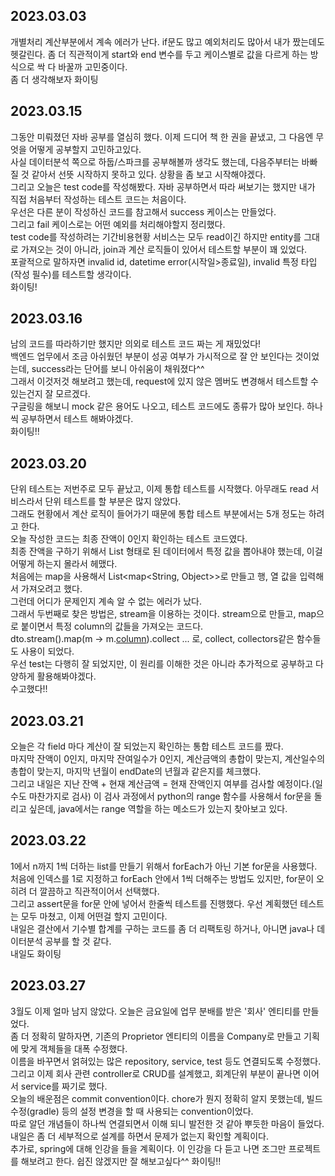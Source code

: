 ## 2023.03.03
개별처리 계산부분에서 계속 에러가 난다. if문도 많고 예외처리도 많아서 내가 짰는데도 헷갈린다. 좀 더 직관적이게 start와 end 변수를 두고 케이스별로 값을 다르게 하는 방식으로 싹 다 바꿀까 고민중이다.  
좀 더 생각해보자 화이팅

## 2023.03.15
그동안 미뤄졌던 자바 공부를 열심히 했다. 이제 드디어 책 한 권을 끝냈고, 그 다음엔 무엇을 어떻게 공부할지 고민하고있다.  
사실 데이터분석 쪽으로 하둡/스파크를 공부해볼까 생각도 했는데, 다음주부터는 바빠질 것 같아서 선뜻 시작하지 못하고 있다.
상황을 좀 보고 시작해야겠다.  
그리고 오늘은 test code를 작성해봤다. 자바 공부하면서 따라 써보기는 했지만 내가 직접 처음부터 작성하는 테스트 코드는 처음이다.  
우선은 다른 분이 작성하신 코드를 참고해서 success 케이스는 만들었다.  
그리고 fail 케이스로는 어떤 예외를 처리해야할지 정리했다.  
test code를 작성하려는 기간비용현황 서비스는 모두 read이긴 하지만 entity를 그대로 가져오는 것이 아니라, join과 계산 로직들이 있어서 테스트할 부분이 꽤 있었다.  
포괄적으로 말하자면 invalid id, datetime error(시작일>종료일), invalid 특정 타입(작성 필수)를 테스트할 생각이다.  
화이팅!

## 2023.03.16
남의 코드를 따라하기만 했지만 의외로 테스트 코드 짜는 게 재밌었다!  
백엔드 업무에서 조금 아쉬웠던 부분이 성공 여부가 가시적으로 잘 안 보인다는 것이었는데, success라는 단어를 보니 아쉬움이 채워졌다^^  
그래서 이것저것 해보려고 했는데, request에 있지 않은 멤버도 변경해서 테스트할 수 있는건지 잘 모르겠다.  
구글링을 해보니 mock 같은 용어도 나오고, 테스트 코드에도 종류가 많아 보인다. 하나씩 공부하면서 테스트 해봐야겠다.  
화이팅!!

## 2023.03.20
단위 테스트는 저번주로 모두 끝났고, 이제 통합 테스트를 시작했다. 아무래도 read 서비스라서 단위 테스트를 할 부분은 많지 않았다.  
그래도 현황에서 계산 로직이 들어가기 때문에 통합 테스트 부분에서는 5개 정도는 하려고 한다.  
오늘 작성한 코드는 최종 잔액이 0인지 확인하는 테스트 코드였다.  
최종 잔액을 구하기 위해서 List<vo> 형태로 된 데이터에서 특정 값을 뽑아내야 했는데, 이걸 어떻게 하는지 몰라서 헤맸다.  
처음에는 map을 사용해서 List<map<String, Object>>로 만들고 행, 열 값을 입력해서 가져오려고 했다.  
그런데 어디가 문제인지 계속 알 수 없는 에러가 났다.  
그래서 두번째로 찾은 방법은, stream을 이용하는 것이다. stream으로 만들고, map으로 붙이면서 특정 column의 값들을 가져오는 코드다.  
dto.stream().map(m -> m.[column]()).collect ... 로, collect, collectors같은 함수들도 사용이 되었다.  
우선 test는 다행히 잘 되었지만, 이 원리를 이해한 것은 아니라 추가적으로 공부하고 다양하게 활용해봐야겠다.  
수고했다!!

## 2023.03.21
오늘은 각 field 마다 계산이 잘 되었는지 확인하는 통합 테스트 코드를 짰다.  
마지막 잔액이 0인지, 마지막 잔여일수가 0인지, 계산금액의 총합이 맞는지, 계산일수의 총합이 맞는지, 마지막 년월이 endDate의 년월과 같은지를 체크했다.  
그리고 내일은 지난 잔액 + 현재 계산금액 = 현재 잔액인지 여부를 검사할 예정이다.(일수도 마찬가지로 검사)
이 검사 과정에서 python의 range 함수를 사용해서 for문을 돌리고 싶은데, java에서는 range 역할을 하는 메소드가 있는지 찾아보고 있다.  

## 2023.03.22
1에서 n까지 1씩 더하는 list를 만들기 위해서 forEach가 아닌 기본 for문을 사용했다.  
처음에 인덱스를 1로 지정하고 forEach 안에서 1씩 더해주는 방법도 있지만, for문이 오히려 더 깔끔하고 직관적이어서 선택했다.  
그리고 assert문을 for문 안에 넣어서 한줄씩 테스트를 진행했다. 우선 계획했던 테스트는 모두 마쳤고, 이제 어떤걸 할지 고민이다.  
내일은 결산에서 기수별 합계를 구하는 코드를 좀 더 리팩토링 하거나, 아니면 java나 데이터분석 공부를 할 것 같다.  
내일도 화이팅

## 2023.03.27
3월도 이제 얼마 남지 않았다. 오늘은 금요일에 업무 분배를 받은 '회사' 엔티티를 만들었다.  
좀 더 정확히 말하자면, 기존의 Proprietor 엔티티의 이름을 Company로 만들고 기획에 맞게 객체들을 대폭 수정했다.  
이름을 바꾸면서 얽혀있는 많은 repository, service, test 등도 연결되도록 수정했다.  
그리고 이제 회사 관련 controller로 CRUD를 설계했고, 회계단위 부분이 끝나면 이어서 service를 짜기로 했다.  
오늘의 배운점은 commit convention이다. chore가 뭔지 정확히 알지 못했는데, 빌드 수정(gradle) 등의 설정 변경을 할 때 사용되는 convention이었다.  
따로 알던 개념들이 하나씩 연결되면서 이해 되니 발전한 것 같아 뿌듯한 마음이 들었다. 내일은 좀 더 세부적으로 설계를 하면서 문제가 없는지 확인할 계획이다.  
추가로, spring에 대해 인강을 들을 계획이다. 이 인강을 다 듣고 나면 조그만 프로젝트를 해보려고 한다. 쉽진 않겠지만 잘 해보고싶다^^
화이팅!!
